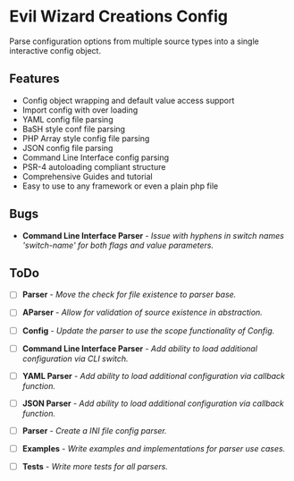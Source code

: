 Evil Wizard Creations Config
=========================

Parse configuration options from multiple source types into a single interactive config object.

Features
--------

* Config object wrapping and default value access support
* Import config with over loading
* YAML config file parsing
* BaSH style conf file parsing
* PHP Array style config file parsing
* JSON config file parsing
* Command Line Interface config parsing
* PSR-4 autoloading compliant structure
* Comprehensive Guides and tutorial
* Easy to use to any framework or even a plain php file

Bugs
--------

* **Command Line Interface Parser** - *Issue with hyphens in switch names 'switch-name' for both flags and value parameters.*


ToDo
--------

- [ ] **Parser** - *Move the check for file existence to parser base.*
- [ ] **AParser** - *Allow for validation of source existence in abstraction.*
- [ ] **Config** - *Update the parser to use the scope functionality of Config.*
- [ ] **Command Line Interface Parser** - *Add ability to load additional configuration via CLI switch.*
- [ ] **YAML Parser** - *Add ability to load additional configuration via callback function.*
- [ ] **JSON Parser** - *Add ability to load additional configuration via callback function.*
- [ ] **Parser** - *Create a INI file config parser.*
- [ ] **Examples** - *Write examples and implementations for parser use cases.*
- [ ] **Tests** - *Write more tests for all parsers.*

